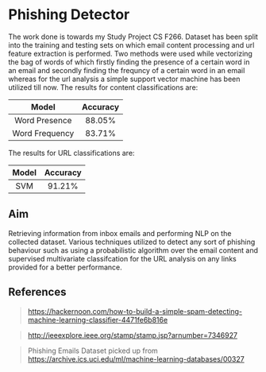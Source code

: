 # Phishing Detector 

The work done is towards my Study Project CS F266. Dataset has been split into the training and testing sets on which email content  processing and url feature extraction is performed. Two methods were used while vectorizing the bag of words of which firstly finding the presence of a certain word in an email and secondly finding the frequncy of a certain word in an email whereas for the url analysis a simple support vector machine has been utilized till now. The results for content classifications are:

| Model           | Accuracy 
| :-------------: |:-------------:|
| Word Presence   | 88.05%        |
| Word Frequency  | 83.71%        |

The results for URL classifications are:

| Model           | Accuracy 
| :-------------: |:-------------:|
| SVM             | 91.21%        |

## Aim
Retrieving information from inbox emails and performing NLP on the collected dataset. Various techniques utilized to detect any sort of phishing behaviour such as using a probabilistic algorithm over the email content and supervised multivariate classifcation for the URL analysis on any links provided for a better performance.

## References

> https://hackernoon.com/how-to-build-a-simple-spam-detecting-machine-learning-classifier-4471fe6b816e

> http://ieeexplore.ieee.org/stamp/stamp.jsp?arnumber=7346927

> Phishing Emails Dataset picked up from https://archive.ics.uci.edu/ml/machine-learning-databases/00327


